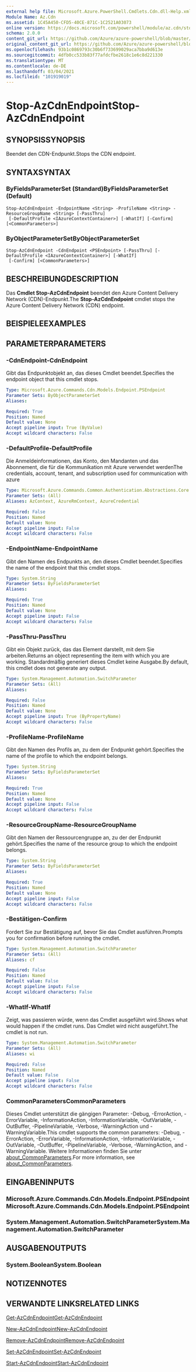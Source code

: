 ```yaml
---
external help file: Microsoft.Azure.PowerShell.Cmdlets.Cdn.dll-Help.xml
Module Name: Az.Cdn
ms.assetid: 1C45A450-CFD5-40CE-871C-1C2521A03073
online version: https://docs.microsoft.com/powershell/module/az.cdn/stop-azcdnendpoint
schema: 2.0.0
content_git_url: https://github.com/Azure/azure-powershell/blob/master/src/Cdn/Cdn/help/Stop-AzCdnEndpoint.md
original_content_git_url: https://github.com/Azure/azure-powershell/blob/master/src/Cdn/Cdn/help/Stop-AzCdnEndpoint.md
ms.openlocfilehash: 93b1c0869793c30b6f733699029aca7bba9d613e
ms.sourcegitcommit: 4dfb0cc533b83f77afdcfbe2618c1e6c8d221330
ms.translationtype: MT
ms.contentlocale: de-DE
ms.lasthandoff: 03/04/2021
ms.locfileid: "101919019"
---
```

# <span data-ttu-id="33fe6-101">Stop-AzCdnEndpoint</span><span class="sxs-lookup"><span data-stu-id="33fe6-101">Stop-AzCdnEndpoint</span></span>

## <span data-ttu-id="33fe6-102">SYNOPSIS</span><span class="sxs-lookup"><span data-stu-id="33fe6-102">SYNOPSIS</span></span>
<span data-ttu-id="33fe6-103">Beendet den CDN-Endpunkt.</span><span class="sxs-lookup"><span data-stu-id="33fe6-103">Stops the CDN endpoint.</span></span>

## <span data-ttu-id="33fe6-104">SYNTAX</span><span class="sxs-lookup"><span data-stu-id="33fe6-104">SYNTAX</span></span>

### <span data-ttu-id="33fe6-105">ByFieldsParameterSet (Standard)</span><span class="sxs-lookup"><span data-stu-id="33fe6-105">ByFieldsParameterSet (Default)</span></span>
```
Stop-AzCdnEndpoint -EndpointName <String> -ProfileName <String> -ResourceGroupName <String> [-PassThru]
 [-DefaultProfile <IAzureContextContainer>] [-WhatIf] [-Confirm] [<CommonParameters>]
```

### <span data-ttu-id="33fe6-106">ByObjectParameterSet</span><span class="sxs-lookup"><span data-stu-id="33fe6-106">ByObjectParameterSet</span></span>
```
Stop-AzCdnEndpoint -CdnEndpoint <PSEndpoint> [-PassThru] [-DefaultProfile <IAzureContextContainer>] [-WhatIf]
 [-Confirm] [<CommonParameters>]
```

## <span data-ttu-id="33fe6-107">BESCHREIBUNG</span><span class="sxs-lookup"><span data-stu-id="33fe6-107">DESCRIPTION</span></span>
<span data-ttu-id="33fe6-108">Das **Cmdlet Stop-AzCdnEndpoint** beendet den Azure Content Delivery Network (CDN)-Endpunkt.</span><span class="sxs-lookup"><span data-stu-id="33fe6-108">The **Stop-AzCdnEndpoint** cmdlet stops the Azure Content Delivery Network (CDN) endpoint.</span></span>

## <span data-ttu-id="33fe6-109">BEISPIELE</span><span class="sxs-lookup"><span data-stu-id="33fe6-109">EXAMPLES</span></span>

## <span data-ttu-id="33fe6-110">PARAMETER</span><span class="sxs-lookup"><span data-stu-id="33fe6-110">PARAMETERS</span></span>

### <span data-ttu-id="33fe6-111">-CdnEndpoint</span><span class="sxs-lookup"><span data-stu-id="33fe6-111">-CdnEndpoint</span></span>
<span data-ttu-id="33fe6-112">Gibt das Endpunktobjekt an, das dieses Cmdlet beendet.</span><span class="sxs-lookup"><span data-stu-id="33fe6-112">Specifies the endpoint object that this cmdlet stops.</span></span>

```yaml
Type: Microsoft.Azure.Commands.Cdn.Models.Endpoint.PSEndpoint
Parameter Sets: ByObjectParameterSet
Aliases:

Required: True
Position: Named
Default value: None
Accept pipeline input: True (ByValue)
Accept wildcard characters: False
```

### <span data-ttu-id="33fe6-113">-DefaultProfile</span><span class="sxs-lookup"><span data-stu-id="33fe6-113">-DefaultProfile</span></span>
<span data-ttu-id="33fe6-114">Die Anmeldeinformationen, das Konto, den Mandanten und das Abonnement, die für die Kommunikation mit Azure verwendet werden</span><span class="sxs-lookup"><span data-stu-id="33fe6-114">The credentials, account, tenant, and subscription used for communication with azure</span></span>

```yaml
Type: Microsoft.Azure.Commands.Common.Authentication.Abstractions.Core.IAzureContextContainer
Parameter Sets: (All)
Aliases: AzContext, AzureRmContext, AzureCredential

Required: False
Position: Named
Default value: None
Accept pipeline input: False
Accept wildcard characters: False
```

### <span data-ttu-id="33fe6-115">-EndpointName</span><span class="sxs-lookup"><span data-stu-id="33fe6-115">-EndpointName</span></span>
<span data-ttu-id="33fe6-116">Gibt den Namen des Endpunkts an, den dieses Cmdlet beendet.</span><span class="sxs-lookup"><span data-stu-id="33fe6-116">Specifies the name of the endpoint that this cmdlet stops.</span></span>

```yaml
Type: System.String
Parameter Sets: ByFieldsParameterSet
Aliases:

Required: True
Position: Named
Default value: None
Accept pipeline input: False
Accept wildcard characters: False
```

### <span data-ttu-id="33fe6-117">-PassThru</span><span class="sxs-lookup"><span data-stu-id="33fe6-117">-PassThru</span></span>
<span data-ttu-id="33fe6-118">Gibt ein Objekt zurück, das das Element darstellt, mit dem Sie arbeiten.</span><span class="sxs-lookup"><span data-stu-id="33fe6-118">Returns an object representing the item with which you are working.</span></span>
<span data-ttu-id="33fe6-119">Standardmäßig generiert dieses Cmdlet keine Ausgabe.</span><span class="sxs-lookup"><span data-stu-id="33fe6-119">By default, this cmdlet does not generate any output.</span></span>

```yaml
Type: System.Management.Automation.SwitchParameter
Parameter Sets: (All)
Aliases:

Required: False
Position: Named
Default value: None
Accept pipeline input: True (ByPropertyName)
Accept wildcard characters: False
```

### <span data-ttu-id="33fe6-120">-ProfileName</span><span class="sxs-lookup"><span data-stu-id="33fe6-120">-ProfileName</span></span>
<span data-ttu-id="33fe6-121">Gibt den Namen des Profils an, zu dem der Endpunkt gehört.</span><span class="sxs-lookup"><span data-stu-id="33fe6-121">Specifies the name of the profile to which the endpoint belongs.</span></span>

```yaml
Type: System.String
Parameter Sets: ByFieldsParameterSet
Aliases:

Required: True
Position: Named
Default value: None
Accept pipeline input: False
Accept wildcard characters: False
```

### <span data-ttu-id="33fe6-122">-ResourceGroupName</span><span class="sxs-lookup"><span data-stu-id="33fe6-122">-ResourceGroupName</span></span>
<span data-ttu-id="33fe6-123">Gibt den Namen der Ressourcengruppe an, zu der der Endpunkt gehört.</span><span class="sxs-lookup"><span data-stu-id="33fe6-123">Specifies the name of the resource group to which the endpoint belongs.</span></span>

```yaml
Type: System.String
Parameter Sets: ByFieldsParameterSet
Aliases:

Required: True
Position: Named
Default value: None
Accept pipeline input: False
Accept wildcard characters: False
```

### <span data-ttu-id="33fe6-124">-Bestätigen</span><span class="sxs-lookup"><span data-stu-id="33fe6-124">-Confirm</span></span>
<span data-ttu-id="33fe6-125">Fordert Sie zur Bestätigung auf, bevor Sie das Cmdlet ausführen.</span><span class="sxs-lookup"><span data-stu-id="33fe6-125">Prompts you for confirmation before running the cmdlet.</span></span>

```yaml
Type: System.Management.Automation.SwitchParameter
Parameter Sets: (All)
Aliases: cf

Required: False
Position: Named
Default value: False
Accept pipeline input: False
Accept wildcard characters: False
```

### <span data-ttu-id="33fe6-126">-WhatIf</span><span class="sxs-lookup"><span data-stu-id="33fe6-126">-WhatIf</span></span>
<span data-ttu-id="33fe6-127">Zeigt, was passieren würde, wenn das Cmdlet ausgeführt wird.</span><span class="sxs-lookup"><span data-stu-id="33fe6-127">Shows what would happen if the cmdlet runs.</span></span>
<span data-ttu-id="33fe6-128">Das Cmdlet wird nicht ausgeführt.</span><span class="sxs-lookup"><span data-stu-id="33fe6-128">The cmdlet is not run.</span></span>

```yaml
Type: System.Management.Automation.SwitchParameter
Parameter Sets: (All)
Aliases: wi

Required: False
Position: Named
Default value: False
Accept pipeline input: False
Accept wildcard characters: False
```

### <span data-ttu-id="33fe6-129">CommonParameters</span><span class="sxs-lookup"><span data-stu-id="33fe6-129">CommonParameters</span></span>
<span data-ttu-id="33fe6-130">Dieses Cmdlet unterstützt die gängigen Parameter: -Debug, -ErrorAction, -ErrorVariable, -InformationAction, -InformationVariable, -OutVariable, -OutBuffer, -PipelineVariable, -Verbose, -WarningAction und -WarningVariable.</span><span class="sxs-lookup"><span data-stu-id="33fe6-130">This cmdlet supports the common parameters: -Debug, -ErrorAction, -ErrorVariable, -InformationAction, -InformationVariable, -OutVariable, -OutBuffer, -PipelineVariable, -Verbose, -WarningAction, and -WarningVariable.</span></span> <span data-ttu-id="33fe6-131">Weitere Informationen finden Sie unter [about_CommonParameters](http://go.microsoft.com/fwlink/?LinkID=113216).</span><span class="sxs-lookup"><span data-stu-id="33fe6-131">For more information, see [about_CommonParameters](http://go.microsoft.com/fwlink/?LinkID=113216).</span></span>

## <span data-ttu-id="33fe6-132">EINGABEN</span><span class="sxs-lookup"><span data-stu-id="33fe6-132">INPUTS</span></span>

### <span data-ttu-id="33fe6-133">Microsoft.Azure.Commands.Cdn.Models.Endpoint.PSEndpoint</span><span class="sxs-lookup"><span data-stu-id="33fe6-133">Microsoft.Azure.Commands.Cdn.Models.Endpoint.PSEndpoint</span></span>

### <span data-ttu-id="33fe6-134">System.Management.Automation.SwitchParameter</span><span class="sxs-lookup"><span data-stu-id="33fe6-134">System.Management.Automation.SwitchParameter</span></span>

## <span data-ttu-id="33fe6-135">AUSGABEN</span><span class="sxs-lookup"><span data-stu-id="33fe6-135">OUTPUTS</span></span>

### <span data-ttu-id="33fe6-136">System.Boolean</span><span class="sxs-lookup"><span data-stu-id="33fe6-136">System.Boolean</span></span>

## <span data-ttu-id="33fe6-137">NOTIZEN</span><span class="sxs-lookup"><span data-stu-id="33fe6-137">NOTES</span></span>

## <span data-ttu-id="33fe6-138">VERWANDTE LINKS</span><span class="sxs-lookup"><span data-stu-id="33fe6-138">RELATED LINKS</span></span>

[<span data-ttu-id="33fe6-139">Get-AzCdnEndpoint</span><span class="sxs-lookup"><span data-stu-id="33fe6-139">Get-AzCdnEndpoint</span></span>](./Get-AzCdnEndpoint.md)

[<span data-ttu-id="33fe6-140">New-AzCdnEndpoint</span><span class="sxs-lookup"><span data-stu-id="33fe6-140">New-AzCdnEndpoint</span></span>](./New-AzCdnEndpoint.md)

[<span data-ttu-id="33fe6-141">Remove-AzCdnEndpoint</span><span class="sxs-lookup"><span data-stu-id="33fe6-141">Remove-AzCdnEndpoint</span></span>](./Remove-AzCdnEndpoint.md)

[<span data-ttu-id="33fe6-142">Set-AzCdnEndpoint</span><span class="sxs-lookup"><span data-stu-id="33fe6-142">Set-AzCdnEndpoint</span></span>](./Set-AzCdnEndpoint.md)

[<span data-ttu-id="33fe6-143">Start-AzCdnEndpoint</span><span class="sxs-lookup"><span data-stu-id="33fe6-143">Start-AzCdnEndpoint</span></span>](./Start-AzCdnEndpoint.md)


